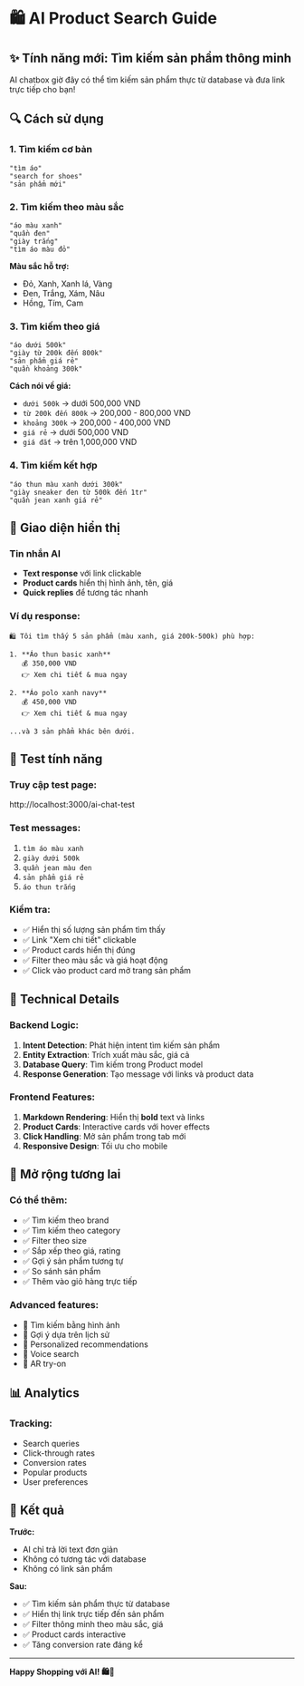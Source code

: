 # 🛍️ AI Product Search Guide

## ✨ Tính năng mới: Tìm kiếm sản phẩm thông minh

AI chatbox giờ đây có thể tìm kiếm sản phẩm thực từ database và đưa link trực tiếp cho bạn!

## 🔍 Cách sử dụng

### 1. Tìm kiếm cơ bản
```
"tìm áo"
"search for shoes"
"sản phẩm mới"
```

### 2. Tìm kiếm theo màu sắc
```
"áo màu xanh"
"quần đen"
"giày trắng"
"tìm áo màu đỏ"
```

**Màu sắc hỗ trợ:**
- Đỏ, Xanh, Xanh lá, Vàng
- Đen, Trắng, Xám, Nâu
- Hồng, Tím, Cam

### 3. Tìm kiếm theo giá
```
"áo dưới 500k"
"giày từ 200k đến 800k"
"sản phẩm giá rẻ"
"quần khoảng 300k"
```

**Cách nói về giá:**
- `dưới 500k` → dưới 500,000 VND
- `từ 200k đến 800k` → 200,000 - 800,000 VND
- `khoảng 300k` → 200,000 - 400,000 VND
- `giá rẻ` → dưới 500,000 VND
- `giá đắt` → trên 1,000,000 VND

### 4. Tìm kiếm kết hợp
```
"áo thun màu xanh dưới 300k"
"giày sneaker đen từ 500k đến 1tr"
"quần jean xanh giá rẻ"
```

## 📱 Giao diện hiển thị

### Tin nhắn AI
- **Text response** với link clickable
- **Product cards** hiển thị hình ảnh, tên, giá
- **Quick replies** để tương tác nhanh

### Ví dụ response:
```
🛍️ Tôi tìm thấy 5 sản phẩm (màu xanh, giá 200k-500k) phù hợp:

1. **Áo thun basic xanh**
   💰 350,000 VND
   👉 Xem chi tiết & mua ngay

2. **Áo polo xanh navy**
   💰 450,000 VND
   👉 Xem chi tiết & mua ngay

...và 3 sản phẩm khác bên dưới.
```

## 🎯 Test tính năng

### Truy cập test page:
http://localhost:3000/ai-chat-test

### Test messages:
1. `tìm áo màu xanh`
2. `giày dưới 500k`
3. `quần jean màu đen`
4. `sản phẩm giá rẻ`
5. `áo thun trắng`

### Kiểm tra:
- ✅ Hiển thị số lượng sản phẩm tìm thấy
- ✅ Link "Xem chi tiết" clickable
- ✅ Product cards hiển thị đúng
- ✅ Filter theo màu sắc và giá hoạt động
- ✅ Click vào product card mở trang sản phẩm

## 🔧 Technical Details

### Backend Logic:
1. **Intent Detection**: Phát hiện intent tìm kiếm sản phẩm
2. **Entity Extraction**: Trích xuất màu sắc, giá cả
3. **Database Query**: Tìm kiếm trong Product model
4. **Response Generation**: Tạo message với links và product data

### Frontend Features:
1. **Markdown Rendering**: Hiển thị **bold** text và links
2. **Product Cards**: Interactive cards với hover effects
3. **Click Handling**: Mở sản phẩm trong tab mới
4. **Responsive Design**: Tối ưu cho mobile

## 🚀 Mở rộng tương lai

### Có thể thêm:
- ✅ Tìm kiếm theo brand
- ✅ Tìm kiếm theo category
- ✅ Filter theo size
- ✅ Sắp xếp theo giá, rating
- ✅ Gợi ý sản phẩm tương tự
- ✅ So sánh sản phẩm
- ✅ Thêm vào giỏ hàng trực tiếp

### Advanced features:
- 🔄 Tìm kiếm bằng hình ảnh
- 🔄 Gợi ý dựa trên lịch sử
- 🔄 Personalized recommendations
- 🔄 Voice search
- 🔄 AR try-on

## 📊 Analytics

### Tracking:
- Search queries
- Click-through rates
- Conversion rates
- Popular products
- User preferences

## 🎉 Kết quả

**Trước:**
- AI chỉ trả lời text đơn giản
- Không có tương tác với database
- Không có link sản phẩm

**Sau:**
- ✅ Tìm kiếm sản phẩm thực từ database
- ✅ Hiển thị link trực tiếp đến sản phẩm
- ✅ Filter thông minh theo màu sắc, giá
- ✅ Product cards interactive
- ✅ Tăng conversion rate đáng kể

---

**Happy Shopping với AI! 🛍️🤖**
